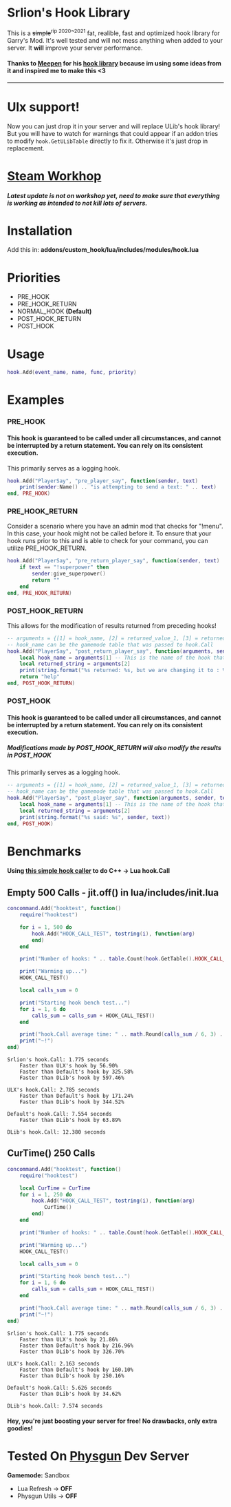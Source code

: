 # Srlion's Hook Library
This is a ~~simple~~<sup>rip 2020~2021</sup> fat, realible, fast and optimized hook library for Garry's Mod.
It's well tested and will not mess anything when added to your server.
It **will** improve your server performance.

#### Thanks to [Meepen](https://www.gmodstore.com/users/76561198050165746) for his [hook library](https://github.com/meepen/gmod-hooks-revamped/blob/master/newhook.lua) because im using some ideas from it and inspired me to make this <3

------------

# Ulx support!
Now you can just drop it in your server and will replace ULib's hook library!
But you will have to watch for warnings that could appear if an addon tries to modify
```hook.GetULibTable``` directly to fix it. Otherwise it's just drop in replacement.

# [Steam Workhop](https://steamcommunity.com/sharedfiles/filedetails/?id=1907060869)
##### Latest update is not on workshop yet, need to make sure that everything is working as intended to not kill lots of servers.

# Installation
Add this in: **addons/custom_hook/lua/includes/modules/hook.lua**

# Priorities
  * PRE_HOOK
  * PRE_HOOK_RETURN
  * NORMAL_HOOK **(Default)**
  * POST_HOOK_RETURN
  * POST_HOOK

# Usage
```lua
hook.Add(event_name, name, func, priority)
```

# Examples
### PRE_HOOK
#### This hook is guaranteed to be called under all circumstances, and cannot be interrupted by a return statement. You can rely on its consistent execution.
This primarily serves as a logging hook.
```lua
hook.Add("PlayerSay", "pre_player_say", function(sender, text)
	print(sender:Name() .. "is attempting to send a text: " .. text)
end, PRE_HOOK)
```

### PRE_HOOK_RETURN
Consider a scenario where you have an admin mod that checks for "!menu". In this case, your hook might not be called before it. To ensure that your hook runs prior to this and is able to check for your command, you can utilize PRE_HOOK_RETURN.
```lua
hook.Add("PlayerSay", "pre_return_player_say", function(sender, text)
	if text == "!superpower" then
		sender:give_superpower()
		return ""
	end
end, PRE_HOOK_RETURN)
```

### POST_HOOK_RETURN
This allows for the modification of results returned from preceding hooks!
```lua
-- arguments = {[1] = hook_name, [2] = returned_value_1, [3] = returned_value_2, ...etc}
-- hook_name can be the gamemode table that was passed to hook.Call
hook.Add("PlayerSay", "post_return_player_say", function(arguments, sender, text)
	local hook_name = arguments[1] -- This is the name of the hook that gave back a result.
	local returned_string = arguments[2]
	print(string.format("%s returned: %s, but we are changing it to : %s", hook_name, returned_string, "help"))
	return "help"
end, POST_HOOK_RETURN)
```

### POST_HOOK
#### This hook is guaranteed to be called under all circumstances, and cannot be interrupted by a return statement. You can rely on its consistent execution.
##### Modifications made by POST_HOOK_RETURN will also modify the results in POST_HOOK
This primarily serves as a logging hook.
```lua
-- arguments = {[1] = hook_name, [2] = returned_value_1, [3] = returned_value_2, ...etc}
-- hook_name can be the gamemode table that was passed to hook.Call
hook.Add("PlayerSay", "post_player_say", function(arguments, sender, text)
	local hook_name = arguments[1] -- This is the name of the hook that gave back a result.
	local returned_string = arguments[2]
	print(string.format("%s said: %s", sender, text))
end, POST_HOOK)
```

# Benchmarks
#### Using [this simple hook caller](https://github.com/Srlion/gmod-rs-simple-hook-test/tree/master) to do C++ -> Lua hook.Call

## Empty 500 Calls - jit.off() in lua/includes/init.lua
```lua
concommand.Add("hooktest", function()
	require("hooktest")

	for i = 1, 500 do
		hook.Add("HOOK_CALL_TEST", tostring(i), function(arg)
		end)
	end

	print("Number of hooks: " .. table.Count(hook.GetTable().HOOK_CALL_TEST))

	print("Warming up...")
	HOOK_CALL_TEST()

	local calls_sum = 0

	print("Starting hook bench test...")
	for i = 1, 6 do
		calls_sum = calls_sum + HOOK_CALL_TEST()
	end

	print("hook.Call average time: " .. math.Round(calls_sum / 6, 3) .. " seconds")
	print("~!")
end)
```

```
Srlion's hook.Call: 1.775 seconds
	Faster than ULX's hook by 56.90%
	Faster than Default's hook by 325.58%
	Faster than DLib's hook by 597.46%

ULX's hook.Call: 2.785 seconds
	Faster than Default's hook by 171.24%
	Faster than DLib's hook by 344.52%

Default's hook.Call: 7.554 seconds
	Faster than DLib's hook by 63.89%

DLib's hook.Call: 12.380 seconds
```

## CurTime() 250 Calls
```lua
concommand.Add("hooktest", function()
	require("hooktest")

	local CurTime = CurTime
	for i = 1, 250 do
		hook.Add("HOOK_CALL_TEST", tostring(i), function(arg)
			CurTime()
		end)
	end

	print("Number of hooks: " .. table.Count(hook.GetTable().HOOK_CALL_TEST))

	print("Warming up...")
	HOOK_CALL_TEST()

	local calls_sum = 0

	print("Starting hook bench test...")
	for i = 1, 6 do
		calls_sum = calls_sum + HOOK_CALL_TEST()
	end

	print("hook.Call average time: " .. math.Round(calls_sum / 6, 3) .. " seconds")
	print("~!")
end)
```
```
Srlion's hook.Call: 1.775 seconds
	Faster than ULX's hook by 21.86%
	Faster than Default's hook by 216.96%
	Faster than DLib's hook by 326.70%

ULX's hook.Call: 2.163 seconds
	Faster than Default's hook by 160.10%
	Faster than DLib's hook by 250.16%

Default's hook.Call: 5.626 seconds
	Faster than DLib's hook by 34.62%

DLib's hook.Call: 7.574 seconds
```
#### Hey, you're just boosting your server for free! No drawbacks, only extra goodies!

# Tested On [Physgun](https://billing.physgun.com/aff.php?aff=131) Dev Server
**Gamemode:** Sandbox

- Lua Refresh -> **OFF**
- Physgun Utils -> **OFF**
